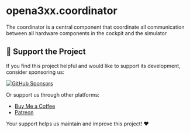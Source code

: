 # opena3xx.coordinator
The coordinator is a central component that coordinate all communication between all hardware components in the cockpit and the simulator

## 🤝 Support the Project

If you find this project helpful and would like to support its development, consider sponsoring us:

[![GitHub Sponsors](https://img.shields.io/badge/Sponsor%20on%20GitHub-red?style=for-the-badge&logo=github)](https://github.com/sponsors/OpenA3XX)

Or support us through other platforms:
- [Buy Me a Coffee](https://www.buymeacoffee.com/opena3xx)
- [Patreon](https://www.patreon.com/opena3xx)

Your support helps us maintain and improve this project! ❤️
